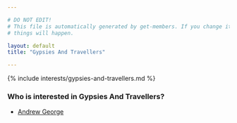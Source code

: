 ```yaml
---

# DO NOT EDIT!
# This file is automatically generated by get-members. If you change it, bad
# things will happen.

layout: default
title: "Gypsies And Travellers"

---
```


{% include interests/gypsies-and-travellers.md %}

### Who is interested in Gypsies And Travellers?


* [Andrew George](/members/andrew-george.html)
